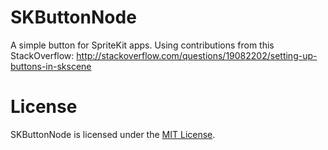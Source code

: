 # SKButtonNode
A simple button for SpriteKit apps. Using contributions from this StackOverflow: http://stackoverflow.com/questions/19082202/setting-up-buttons-in-skscene
 
# License
SKButtonNode is licensed under the [MIT License](https://github.com/morganwesemann/SKButtonNode/blob/master/LICENSE.md).
